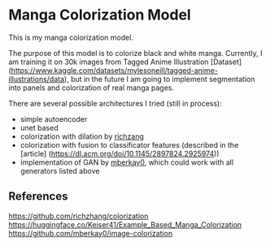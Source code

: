 # Manga Colorization Model

This is my manga colorization model. 

The purpose of this model is to colorize black and white manga. Currently, I am training it on 30k images from Tagged Anime Illustration [Dataset] (https://www.kaggle.com/datasets/mylesoneill/tagged-anime-illustrations/data), but in the future I am going to implement segmentation into panels and colorization of real manga pages. 

There are several possible architectures I tried (still in process):
- simple autoencoder 
- unet based 
- colorization with dilation by [richzang](https://github.com/richzhang/colorization)
- colorization with fusion to classificator features (described in the [article] (https://dl.acm.org/doi/10.1145/2897824.2925974))
- implementation of GAN by [mberkay0](https://github.com/mberkay0/image-colorization), which could work with all generators listed above 

## References
https://github.com/richzhang/colorization
https://huggingface.co/Keiser41/Example_Based_Manga_Colorization
https://github.com/mberkay0/image-colorization
